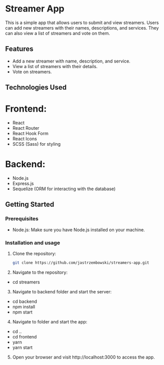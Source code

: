 # Streamer App

This is a simple app that allows users to submit and view streamers. Users can add new streamers with their names, descriptions, and services. They can also view a list of streamers and vote on them.

## Features

- Add a new streamer with name, description, and service.
- View a list of streamers with their details.
- Vote on streamers.

## Technologies Used

# Frontend:

- React
- React Router
- React Hook Form
- React Icons
- SCSS (Sass) for styling

# Backend:

- Node.js
- Express.js
- Sequelize (ORM for interacting with the database)


## Getting Started

### Prerequisites

- Node.js: Make sure you have Node.js installed on your machine.

### Installation and usage

1. Clone the repository:

   ```bash
   git clone https://github.com/jastrzembowski/streamers-app.git

2. Navigate to the repository: 
-   cd streamers

3. Navigate to backend folder and start the server:
- cd backend
- npm install
- npm start

4. Navigate to folder and start the app:
- cd ..
- cd frontend
- yarn
- yarn start

5. Open your browser and visit http://localhost:3000 to access the app.


